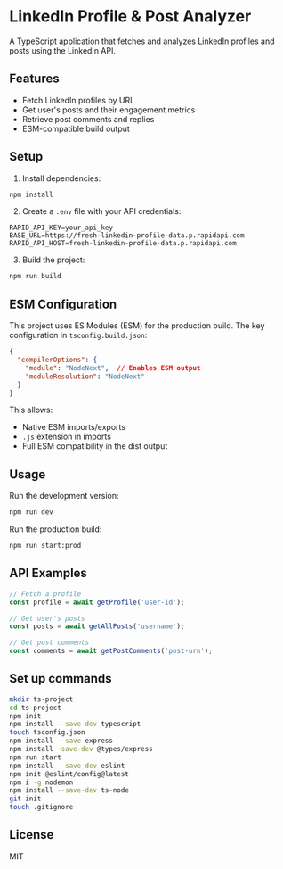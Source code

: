 # LinkedIn Profile & Post Analyzer

A TypeScript application that fetches and analyzes LinkedIn profiles and posts using the LinkedIn API.

## Features

- Fetch LinkedIn profiles by URL
- Get user's posts and their engagement metrics
- Retrieve post comments and replies
- ESM-compatible build output

## Setup

1. Install dependencies:
```bash
npm install
```

2. Create a `.env` file with your API credentials:
```env
RAPID_API_KEY=your_api_key
BASE_URL=https://fresh-linkedin-profile-data.p.rapidapi.com
RAPID_API_HOST=fresh-linkedin-profile-data.p.rapidapi.com
```

3. Build the project:
```bash
npm run build
```

## ESM Configuration

This project uses ES Modules (ESM) for the production build. The key configuration in `tsconfig.build.json`:

```json
{
  "compilerOptions": {
    "module": "NodeNext",  // Enables ESM output
    "moduleResolution": "NodeNext"
  }
}
```

This allows:
- Native ESM imports/exports
- `.js` extension in imports
- Full ESM compatibility in the dist output

## Usage

Run the development version:
```bash
npm run dev
```

Run the production build:
```bash
npm run start:prod
```

## API Examples

```typescript
// Fetch a profile
const profile = await getProfile('user-id');

// Get user's posts
const posts = await getAllPosts('username');

// Get post comments
const comments = await getPostComments('post-urn');
```

## Set up commands

```bash
mkdir ts-project
cd ts-project
npm init
npm install --save-dev typescript
touch tsconfig.json
npm install --save express
npm install -save-dev @types/express
npm run start
npm install --save-dev eslint
npm init @eslint/config@latest
npm i -g nodemon
npm install --save-dev ts-node
git init
touch .gitignore
```

## License

MIT